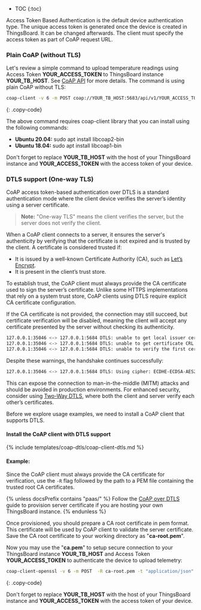 * TOC 
{:toc}
  
Access Token Based Authentication is the default device authentication type. 
The unique access token is generated once the device is created in ThingsBoard. It can be changed afterwards.
The client must specify the access token as part of CoAP request URL.

### Plain CoAP (without TLS)

Let's
review a simple command
to upload temperature readings using Access Token **YOUR_ACCESS_TOKEN** to ThingsBoard instance **YOUR_TB_HOST**.
See [CoAP API](/docs/{{docsPrefix}}reference/coap-api/) for more details. The command is using plain CoAP without TLS:

```bash
coap-client -v 6 -m POST coap://YOUR_TB_HOST:5683/api/v1/YOUR_ACCESS_TOKEN/telemetry -t json -e "{temperature:25}"
```
{: .copy-code}

The above command requires coap-client library that you can install using the following commands: 

 - **Ubuntu 20.04:** sudo apt install libcoap2-bin
 - **Ubuntu 18.04:** sudo apt install libcoap1-bin

Don't forget to replace **YOUR_TB_HOST** with the host of your ThingsBoard instance and **YOUR_ACCESS_TOKEN** with the access token of your device.

### DTLS support (One-way TLS)

CoAP access token-based authentication over DTLS is a standard authentication mode where the client device verifies the server’s identity using a server certificate.

> **Note:** "One-way TLS" means the client verifies the server, but the server does not verify the client.

When a CoAP client connects to a server, it ensures the server's authenticity by verifying that the certificate is not expired and is trusted by the client. 
A certificate is considered trusted if:

 - It is issued by a well-known Certificate Authority (CA), such as [Let’s Encrypt](https://letsencrypt.org/).
 - It is present in the client’s trust store.

To establish trust, the CoAP client must always provide the CA certificate used to sign the server’s certificate. Unlike some HTTPS implementations that rely on a system trust store, CoAP clients using DTLS require explicit CA certificate configuration.

If the CA certificate is not provided, the connection may still succeed, but certificate verification will be disabled, 
meaning the client will accept any certificate presented by the server without checking its authenticity. 

```bash
127.0.0.1:35046 <-> 127.0.0.1:5684 DTLS: unable to get local issuer certificate: overridden: 'localhost' depth=0
127.0.0.1:35046 <-> 127.0.0.1:5684 DTLS: unable to get certificate CRL: overridden: 'localhost' depth=0
127.0.0.1:35046 <-> 127.0.0.1:5684 DTLS: unable to verify the first certificate: overridden: 'localhost' depth=0
```

Despite these warnings, the handshake continues successfully:

```bash
127.0.0.1:35046 <-> 127.0.0.1:5684 DTLS: Using cipher: ECDHE-ECDSA-AES256-GCM-SHA384
```

This can expose the connection to man-in-the-middle (MITM) attacks and should be avoided in production environments.
For enhanced security, consider using [Two-Way DTLS](/docs/{{docsPrefix}}user-guide/ssl/coap-x509-certificates/), 
where both the client and server verify each other’s certificates.

Before we explore usage examples, we need to install a CoAP client that supports DTLS.

#### Install the CoAP client with DTLS support

{% include templates/coap-dtls/coap-client-dtls.md %}

#### Example: 

Since the CoAP client must always provide the CA certificate for verification, 
use the `-R` flag followed by the path to a PEM file containing the trusted root CA certificates.

{% unless docsPrefix contains "paas/" %}
Follow the [CoAP over DTLS](/docs/{{docsPrefix}}user-guide/coap-over-dtls/) guide to provision server certificate if you are hosting your own ThingsBoard instance.
{% endunless %}

Once provisioned, you should prepare a CA root certificate in pem format. This certificate will be used by CoAP client to validate the server certificate.
Save the CA root certificate to your working directory as "**ca-root.pem**".

Now you may use the "**ca.pem**" to setup secure connection to your ThingsBoard instance **YOUR_TB_HOST** and Access Token **YOUR_ACCESS_TOKEN** to authenticate the device to upload telemetry:

```bash
coap-client-openssl -v 6 -m POST  -R ca-root.pem -t "application/json" -e '{"temperature":42}' coaps://YOUR_TB_HOST/api/v1/YOUR_ACCESS_TOKEN/telemetry
```
{: .copy-code}

Don't forget to replace **YOUR_TB_HOST** with the host of your ThingsBoard instance and **YOUR_ACCESS_TOKEN** with the access token of your device.
